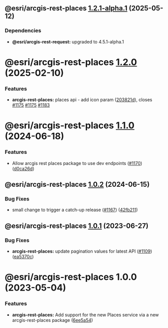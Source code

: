 ## @esri/arcgis-rest-places [1.2.1-alpha.1](https://github.com/Esri/arcgis-rest-js/compare/@esri/arcgis-rest-places@1.2.0...@esri/arcgis-rest-places@1.2.1-alpha.1) (2025-05-12)





### Dependencies

* **@esri/arcgis-rest-request:** upgraded to 4.5.1-alpha.1

# @esri/arcgis-rest-places [1.2.0](https://github.com/Esri/arcgis-rest-js/compare/@esri/arcgis-rest-places@1.1.0...@esri/arcgis-rest-places@1.2.0) (2025-02-10)


### Features

* **arcgis-rest-places:** places api - add icon param ([203821d](https://github.com/Esri/arcgis-rest-js/commit/203821dad9ded6fff3b28b11fc352dba3c900e0c)), closes [#1175](https://github.com/Esri/arcgis-rest-js/issues/1175) [#1175](https://github.com/Esri/arcgis-rest-js/issues/1175) [#1183](https://github.com/Esri/arcgis-rest-js/issues/1183)

# @esri/arcgis-rest-places [1.1.0](https://github.com/Esri/arcgis-rest-js/compare/@esri/arcgis-rest-places@1.0.2...@esri/arcgis-rest-places@1.1.0) (2024-06-18)


### Features

* Allow arcgis rest places package to use dev endpoints ([#1170](https://github.com/Esri/arcgis-rest-js/issues/1170)) ([d0ca26d](https://github.com/Esri/arcgis-rest-js/commit/d0ca26d3d0cbcb18de2475974ce5b5c4261eef69))

## @esri/arcgis-rest-places [1.0.2](https://github.com/Esri/arcgis-rest-js/compare/@esri/arcgis-rest-places@1.0.1...@esri/arcgis-rest-places@1.0.2) (2024-06-15)


### Bug Fixes

* small change to trigger a catch-up release ([#1167](https://github.com/Esri/arcgis-rest-js/issues/1167)) ([42fb211](https://github.com/Esri/arcgis-rest-js/commit/42fb21132211e7a3ab0e615bf3cb640b147fbe20))

## @esri/arcgis-rest-places [1.0.1](https://github.com/Esri/arcgis-rest-js/compare/@esri/arcgis-rest-places@1.0.0...@esri/arcgis-rest-places@1.0.1) (2023-06-27)


### Bug Fixes

* **arcgis-rest-places:** update pagination values for latest API ([#1109](https://github.com/Esri/arcgis-rest-js/issues/1109)) ([ea5370c](https://github.com/Esri/arcgis-rest-js/commit/ea5370c7b847ab6ef9314f7b54d04a278f124e62))

# @esri/arcgis-rest-places 1.0.0 (2023-05-04)


### Features

* **arcgis-rest-places:** Add support for the new Places service via a new arcgis-rest-places package ([6ee5a54](https://github.com/Esri/arcgis-rest-js/commit/6ee5a54f7f71b0590e4b905fa6de97a22f337bd9))
